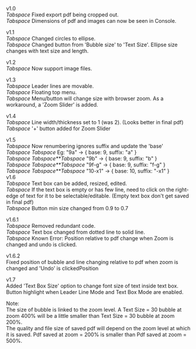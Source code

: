 

v1.0  
*Tabspace* Fixed export pdf being cropped out.  
*Tabspace* Dimensions of pdf and images can now be seen in Console.  

v1.1  
*Tabspace* Changed circles to ellipse.  
*Tabspace* Changed button from 'Bubble size' to 'Text Size'. Ellipse size changes with text size and length.  

v1.2  
*Tabspace* Now support image files.  

v1.3  
*Tabspace* Leader lines are movable.  
*Tabspace* Floating top menu.  
*Tabspace* Menu/button will change size with browser zoom. As a workaround, a 'Zoom Slider' is added.  

v1.4  
*Tabspace* Line width/thickness set to 1 (was 2). (Looks better in final pdf)  
*Tabspace* '+' button added for Zoom Slider  
	
v1.5  
*Tabspace* Now renumbering ignores suffix and update the 'base'  
*Tabspace* *Tabspace* Eg: "9a" 	→ { base: 9, suffix: "a" }  
*Tabspace* *Tabspace**Tabspace* "9b" 	→ { base: 9, suffix: "b" }  
*Tabspace* *Tabspace**Tabspace* "9f-g" 	→ { base: 9, suffix: "f-g" }  
*Tabspace* *Tabspace**Tabspace* "10-x1" → { base: 10, suffix: "-x1" }  
v1.6  
*Tabspace* Text box can be added, resized, edited.  
*Tabspace* If the text box is empty or has few line, need to click on the right-edge of text for it to be selectable/editable. (Empty text box don't get saved in final pdf)  
*Tabspace* Button min size changed from 0.9 to 0.7  

v1.6.1  
*Tabspace* Removed redundant code.  
*Tabspace* Text box changed from dotted line to solid line.  
*Tabspace* Known Error: Position relative to pdf change when Zoom is changed and undo is clicked.  
  
v1.6.2  
	Fixed position of bubble and line changing relative to pdf when zoom is changed and 'Undo' is  clickedPosition  
  
v1.7  
	Added 'Text Box Size' option to change font size of text inside text box.   
	Button highlight when Leader Line Mode and Text Box Mode are enabled.  
	
	
	
Note:  
	The size of bubble is linked to the zoom level. A Text Size = 30 bubble at zoom 400% will be a little smaller than Text Size = 30 bubble at zoom 200%.  
 	The quality and file size of saved pdf will depend on the zoom level at which it is saved. Pdf saved at zoom = 200% is smaller than Pdf saved at zoom = 500%.  
	
	
	
